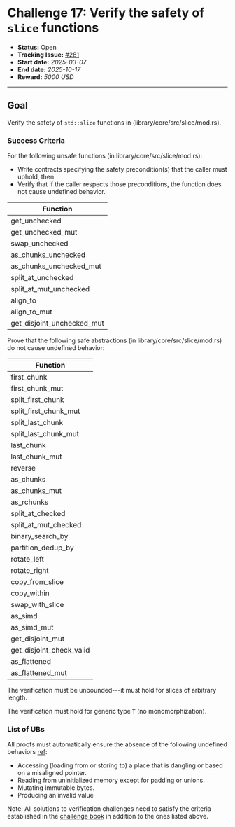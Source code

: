 # Challenge 17: Verify the safety of `slice` functions

- **Status:** Open
- **Tracking Issue:** [#281](https://github.com/model-checking/verify-rust-std/issues/281)
- **Start date:** *2025-03-07*
- **End date:** *2025-10-17*
- **Reward:** *5000 USD*

-------------------


## Goal

Verify the safety of `std::slice` functions in (library/core/src/slice/mod.rs).


### Success Criteria

For the following unsafe functions (in library/core/src/slice/mod.rs):
- Write contracts specifying the safety precondition(s) that the caller must uphold, then
- Verify that if the caller respects those preconditions, the function does not cause undefined behavior.

| Function |
|---------|
|get_unchecked| 
|get_unchecked_mut| 
|swap_unchecked| 
|as_chunks_unchecked| 
|as_chunks_unchecked_mut| 
|split_at_unchecked| 
|split_at_mut_unchecked| 
|align_to|
|align_to_mut|
|get_disjoint_unchecked_mut|

Prove that the following safe abstractions (in library/core/src/slice/mod.rs) do not cause undefined behavior:

| Function |
|---------|
|first_chunk| 
|first_chunk_mut| 
|split_first_chunk|
|split_first_chunk_mut| 
|split_last_chunk|
|split_last_chunk_mut| 
|last_chunk| 
|last_chunk_mut| 
|reverse| 
|as_chunks| 
|as_chunks_mut| 
|as_rchunks| 
|split_at_checked| 
|split_at_mut_checked| 
|binary_search_by| 
|partition_dedup_by|
|rotate_left|
|rotate_right|
|copy_from_slice|
|copy_within|
|swap_with_slice|
|as_simd|
|as_simd_mut|
|get_disjoint_mut|
|get_disjoint_check_valid|
|as_flattened|
|as_flattened_mut|

The verification must be unbounded---it must hold for slices of arbitrary length.

The verification must hold for generic type `T` (no monomorphization).

### List of UBs

All proofs must automatically ensure the absence of the following undefined behaviors [ref](https://github.com/rust-lang/reference/blob/142b2ed77d33f37a9973772bd95e6144ed9dce43/src/behavior-considered-undefined.md):

* Accessing (loading from or storing to) a place that is dangling or based on a misaligned pointer.
* Reading from uninitialized memory except for padding or unions.
* Mutating immutable bytes.
* Producing an invalid value


Note: All solutions to verification challenges need to satisfy the criteria established in the [challenge book](../general-rules.md)
in addition to the ones listed above.
